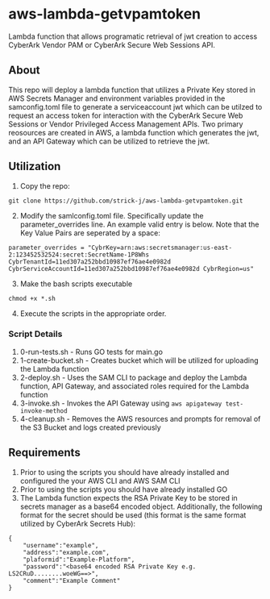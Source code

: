 # aws-lambda-getvpamtoken
Lambda function that allows programatic retrieval of jwt creation to access CyberArk Vendor PAM or CyberArk Secure Web Sessions API.

## About
This repo will deploy a lambda function that utilizes a Private Key stored in AWS Secrets Manager and environment variables provided in the samconfig.toml file to generate a serviceaccount jwt which can be utilzed to request an access token for interaction with the CyberArk Secure Web Sessions or Vendor Privileged Access Management APIs. Two primary reosources are created in AWS, a lambda function which generates the jwt, and an API Gateway which can be utilized to retrieve the jwt.

## Utilization
1. Copy the repo:
```
git clone https://github.com/strick-j/aws-lambda-getvpamtoken.git
```
2. Modify the samlconfig.toml file. Specifically update the parameter_overrides line. An example valid entry is below. Note that the Key Value Pairs are seperated by a space:
```
parameter_overrides = "CybrKey=arn:aws:secretsmanager:us-east-2:123452532524:secret:SecretName-1P8Whs CybrTenantId=11ed307a252bbd10987ef76ae4e0982d CybrServiceAccountId=11ed307a252bbd10987ef76ae4e0982d CybrRegion=us"
```
3. Make the bash scripts executable
```
chmod +x *.sh
```
4. Execute the scripts in the appropriate order. 

### Script Details
1. 0-run-tests.sh - Runs GO tests for main.go
2. 1-create-bucket.sh - Creates bucket which will be utilized for uploading the Lambda function
3. 2-deploy.sh - Uses the SAM CLI to package and deploy the Lambda function, API Gateway, and associated roles required for the Lambda function
4. 3-invoke.sh - Invokes the API Gateway using `aws apigateway test-invoke-method`
5. 4-cleanup.sh - Removes the AWS resources and prompts for removal of the S3 Bucket and logs created previously

## Requirements
1. Prior to using the scripts you should have already installed and configured the your AWS CLI and AWS SAM CLI
2. Prior to using the scripts you should have already installed GO
3. The Lambda function expects the RSA Private Key to be stored in secrets manager as a base64 encoded object. Additionally, the following format for the secret should be used (this format is the same format utilized by CyberArk Secrets Hub):
```
{
    "username":"example",
    "address":"example.com",
    "plaformid":"Example-Platform",
    "password":"<base64 encoded RSA Private Key e.g. LS2CRuD........woeWG==>",
    "comment":"Example Comment"
}
```

